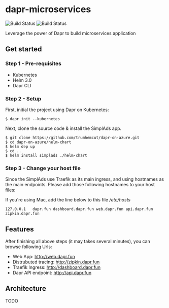 # dapr-microservices

![Build Status](https://github.com/trumhemcut/dapr-microservices/workflows/simplads-api/badge.svg) ![Build Status](https://github.com/trumhemcut/dapr-microservices/workflows/simplads-vue/badge.svg)

Leverage the power of Dapr to build microservices application

## Get started

### Step 1 - Pre-requisites

- Kubernetes
- Helm 3.0
- Dapr CLI

### Step 2 - Setup

First, initial the project using Dapr on Kubernetes:

```
$ dapr init --kubernetes
```

Next, clone the source code & install the SimplAds app.

```
$ git clone https://github.com/trumhemcut/dapr-on-azure.git
$ cd dapr-on-azure/helm-chart
$ helm dep up
$ cd ..
$ helm install simplads ./helm-chart

```

### Step 3 - Change your host file

Since the SimplAds use Traefik as its main ingress, and using hostnames as the main endpoints. Please add those following hostnames to your host files:

If you're using Mac, add the line below to this file _/etc/hosts_

```
127.0.0.1   dapr.fun dashboard.dapr.fun web.dapr.fun api.dapr.fun zipkin.dapr.fun
```

## Features

After finishing all above steps (it may takes several minutes), you can browse following Urls:

- Web App: http://web.dapr.fun
- Distrubuted tracing: http://zipkin.dapr.fun
- Traefik Ingress: http://dashboard.dapr.fun
- Dapr API endpoint: http://api.dapr.fun

## Architecture

TODO
